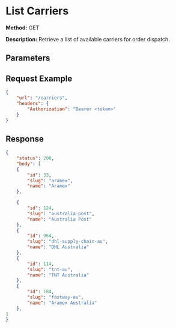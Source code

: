 # List Carriers
**Method:** GET

**Description:** Retrieve a list of available carriers for order dispatch.

## Parameters
<!-- Add parameters here -->

## Request Example
```json
{
    "url": "/carriers",
    "headers": {
        "Authorization": "Bearer <token>"
    }
}
```

## Response
```json
{
    "status": 200,
    "body": [
    {
        "id": 33,
        "slug": "aramex",
        "name": "Aramex"
    },

    {
        "id": 124,
        "slug": "australia-post",
        "name": "Australia Post"
    },
    {
        "id": 964,
        "slug": "dhl-supply-chain-au",
        "name": "DHL Australia"
    },
    {
        "id": 114,
        "slug": "tnt-au",
        "name": "TNT Australia"
    },
    {
        "id": 184,
        "slug": "fastway-au",
        "name": "Aramex Australia"
    },
]
}
```
